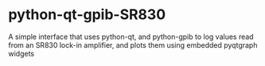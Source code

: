python-qt-gpib-SR830
====================

A simple interface that uses python-qt, and python-gpib to log values read from an SR830 lock-in amplifier, and plots them using embedded pyqtgraph widgets
